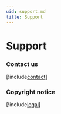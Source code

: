 ```yaml
---
uid: support.md
title: Support
---
```

# Support

### Contact us
[!include[contact](contact.md)]

### Copyright notice
[!include[legal](legal.md)]